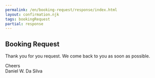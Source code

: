 ```yaml
---
permalink: /en/booking-request/response/index.html
layout: confirmation.njk
tags: bookingRequest
partial: response
---
```


## Booking Request

Thank you for you request. We come back to you as soon as possible.

Cheers<br>
Daniel W. Da Silva
